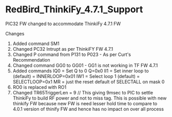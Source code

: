 # RedBird_ThinkiFy_4.7.1_Support
PIC32 FW changed to accommodate ThinkiFy 4.7.1 FW

Changes

1. Added command SM1 
2. Changed PC32 Intrupt as per ThinkiFY FW 4.7.1
3. Changed P command from P131 to P023 - As per Curt's Recommendation 
4. Changed command GG0 to GG01 - GG1 is not working in TF FW 4.7.1
5. Added commands
      IQ0  = Set Q to 0 Q=0x0
      II1 = Set inner loop to (default) = INNERLOOP=0x01
      IW1 =  Select loop 1 (default) = SELECTLOOP=0x1
      MR = just the reset default of SELECTALL on mask 0
6. RO0 is replaced with RO1
7. Changed TR65TriggerLen = 9 // This giving 9msec to PIC to settle ThinkiFy to build RF power and not to miss tag. This is possible with new thinkify FW because new FW is need lesser hold time to compare to 4.0.1 version of thinify FW and hence has no impact on over all process
